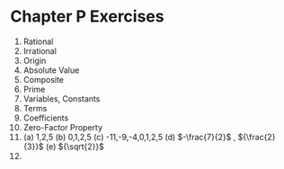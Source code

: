 # Chapter P Exercises
1. Rational
2. Irrational
3. Origin
4. Absolute Value
5. Composite
6. Prime
7. Variables, Constants
8. Terms
9. Coefficients
10. Zero-Factor Property
11. (a) 1,2,5 (b) 0,1,2,5 (c) -11,-9,-4,0,1,2,5 (d) $-\frac{7}{2}$ , ${\frac{2}{3}}$ (e) ${\sqrt{2}}$
12. 